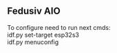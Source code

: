 ## Fedusiv AIO

To configure need to run next cmds: </br>
idf.py set-target esp32s3 </br>
idf.py menuconfig </br>

